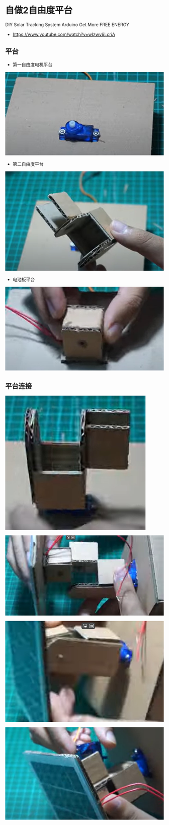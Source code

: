 # 自做2自由度平台

DIY Solar Tracking System Arduino Get More FREE ENERGY
* https://www.youtube.com/watch?v=wIzwv6LcriA

## 平台

* 第一自由度电机平台

![](./img/solar_tracer/1_1axis_base.jpg)

*  第二自由度平台

![](./img/solar_tracer/2_2axis_base.jpg)

* 电池板平台

![](img/solar_tracer/3_pandel_base.jpg)

## 平台连接

![](img/solar_tracer/4_2axis_base-1axis_motor.jpg)

![](img/solar_tracer/5_2axis_base-panel.jpg)

![](img/solar_tracer/6_2axis_base-panel_axis.jpg)

![](img/solar_tracer/7_2axis_base-motor.jpg)

